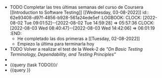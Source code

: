 - TODO Completar las tres últimas semanas del curso de Coursera [[Introduction to Software Testing]] [[Wednesday, 03-08-2022]]
  id:: 62e93408-d97f-4856-b928-561a24ede5ef
  :LOGBOOK:
  CLOCK: [2022-08-02 Tue 09:01:52]--[2022-08-02 Tue 14:59:28] =>  05:57:36
  CLOCK: [2022-08-03 Wed 08:40:47]--[2022-08-03 Wed 14:42:06] =>  06:01:19
  :END:
	- He completado las dos primeras a [[Tuesday, 02-08-2022]]
	- Empiezo la última para terminarla hoy
- TODO Volver a realizar el test de la Week-2 de *"On Basic Testing Terminology, Dependability, and Testing Principles"*
-
- {{query (task TODO)}}/
- {{query }}
